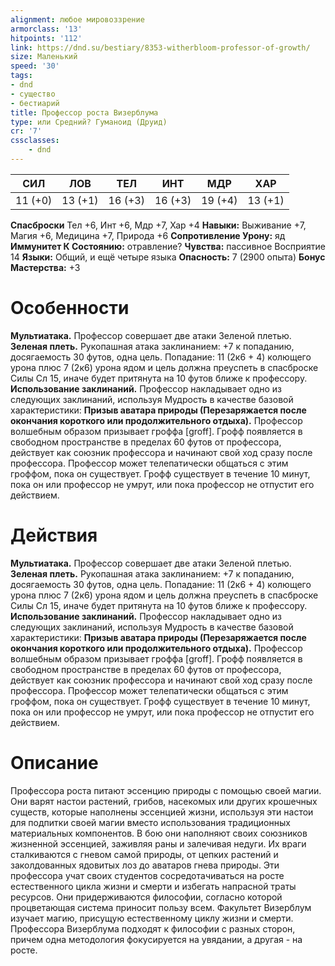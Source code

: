 ```yaml
---
alignment: любое мировоззрение
armorclass: '13'
hitpoints: '112'
link: https://dnd.su/bestiary/8353-witherbloom-professor-of-growth/
size: Маленький
speed: '30'
tags:
- dnd
- существо
- бестиарий
title: Профессор роста Визерблума
type: или Средний? Гуманоид (Друид)
cr: '7'
cssclasses:
    - dnd
---
```



| СИЛ | ЛОВ | ТЕЛ | ИНТ | МДР | ХАР |
|---|---|---|---|---|---|
| 11 (+0) | 13 (+1) | 16 (+3) | 16 (+3) | 19 (+4) | 13 (+1) |
**Спасброски** Тел +6, Инт +6, Мдр +7, Хар +4
**Навыки:** Выживание +7, Магия +6, Медицина +7, Природа +6
**Сопротивление Урону:** яд
**Иммунитет К Состоянию:** отравление?
**Чувства:** пассивное Восприятие 14
**Языки:** Общий, и ещё четыре языка
**Опасность:** 7 (2900 опыта)
**Бонус Мастерства:** +3


# Особенности
**Мультиатака.** Профессор совершает две атаки Зеленой плетью.
**Зеленая плеть.** Рукопашная атака заклинанием: +7 к попаданию, досягаемость 30 футов, одна цель. Попадание: 11 (2к6 + 4) колющего урона плюс 7 (2к6) урона ядом и цель должна преуспеть в спасброске Силы Сл 15, иначе будет притянута на 10 футов ближе к профессору.
**Использование заклинаний.** Профессор накладывает одно из следующих заклинаний, используя Мудрость в качестве базовой характеристики:
**Призыв аватара природы (Перезаряжается после окончания короткого или продолжительного отдыха).** Профессор волшебным образом призывает гроффа [groff]. Грофф появляется в свободном пространстве в пределах 60 футов от профессора, действует как союзник профессора и начинают свой ход сразу после профессора. Профессор может телепатически общаться с этим гроффом, пока он существует. Грофф существует в течение 10 минут, пока он или профессор не умрут, или пока профессор не отпустит его действием.


# Действия
**Мультиатака.** Профессор совершает две атаки Зеленой плетью.
**Зеленая плеть.** Рукопашная атака заклинанием: +7 к попаданию, досягаемость 30 футов, одна цель. Попадание: 11 (2к6 + 4) колющего урона плюс 7 (2к6) урона ядом и цель должна преуспеть в спасброске Силы Сл 15, иначе будет притянута на 10 футов ближе к профессору.
**Использование заклинаний.** Профессор накладывает одно из следующих заклинаний, используя Мудрость в качестве базовой характеристики:
**Призыв аватара природы (Перезаряжается после окончания короткого или продолжительного отдыха).** Профессор волшебным образом призывает гроффа [groff]. Грофф появляется в свободном пространстве в пределах 60 футов от профессора, действует как союзник профессора и начинают свой ход сразу после профессора. Профессор может телепатически общаться с этим гроффом, пока он существует. Грофф существует в течение 10 минут, пока он или профессор не умрут, или пока профессор не отпустит его действием.


# Описание
Профессора роста питают эссенцию природы с помощью своей магии. Они варят настои растений, грибов, насекомых или других крошечных существ, которые наполнены эссенцией жизни, используя эти настои для подпитки своей магии вместо использования традиционных материальных компонентов. В бою они наполняют своих союзников жизненной эссенцией, заживляя раны и залечивая недуги. Их враги сталкиваются с гневом самой природы, от цепких растений и заколдованных ядовитых лоз до аватаров гнева природы. Эти профессора учат своих студентов сосредотачиваться на росте естественного цикла жизни и смерти и избегать напрасной траты ресурсов. Они придерживаются философии, согласно которой процветающая система приносит пользу всем. Факультет Визерблум изучает магию, присущую естественному циклу жизни и смерти. Профессора Визерблума подходят к философии с разных сторон, причем одна методология фокусируется на увядании, а другая - на росте.
